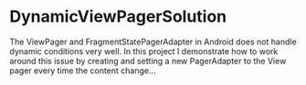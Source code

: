 # DynamicViewPagerSolution

The ViewPager and FragmentStatePagerAdapter in Android does not handle 
dynamic conditions very well. In this project I demonstrate how to work around 
this issue by creating and setting a new PagerAdapter to the View pager every time 
the content change...
